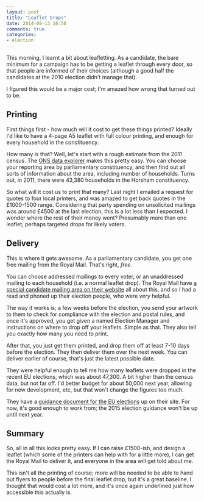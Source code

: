 ```yaml
---
layout: post
title: "Leaflet Drops"
date: 2014-08-13 16:50
comments: true
categories:
- election
---
```

This morning, I learnt a bit about leafletting. As a candidate, the bare minimum for a campaign has to be getting a leaflet through every door, so that people are informed of their choices (although a good half the candidates at the 2010 election didn't manage that).

I figured this would be a major cost; I'm amazed how wrong that turned out to be.

## Printing

First things first - how much will it cost to get these things printed? Ideally I'd like to have a 4-page A5 leaflet with full colour printing, and enough for every household in the constituency.

How many is that? Well, let's start with a rough estimate from the 2011 census. The [ONS data explorer](http://www.ons.gov.uk/ons/data/area-first/) makes this pretty easy. You can choose your reporting area by parliamentary constituency, and then find out all sorts of information about the area, including number of households. Turns out, in 2011, there were 43,380 households in the Horsham constituency.

So what will it cost us to print that many? Last night I emailed a request for quotes to four local printers, and was amazed to get back quotes in the £1000-1500 range. Considering that party spending on unsolicited mailings was around £4500 at the last election, this is a lot less than I expected. I wonder where the rest of their money went? Presumably more than one leaflet; perhaps targeted drops for likely voters.

## Delivery

This is where it gets awesome. As a parliamentary candidate, you get one free mailing from the Royal Mail. That's right, *free*.

You can choose addressed mailings to every voter, or an unaddressed mailing to each household (i.e. a normal leaflet drop). The Royal Mail have [a special candidate mailing area on their website](http://www.royalmail.com/specialist-services/candidate-mailing) all about this, and so I had a read and phoned up their election people, who were *very* helpful.

The way it works is; a few weeks before the election, you send your artwork to them to check for compliance with the election and postal rules, and once it's approved, you get given a named Election Manager and instructions on where to drop off your leaflets. Simple as that. They also tell you exactly how many you need to print.

After that, you just get them printed, and drop them off at least 7-10 days before the election. They then deliver them over the next week. You can deliver earlier of course, that's just the latest possible date.

They were helpful enough to tell me how many leaflets were dropped in the recent EU elections, which was about 47,300. A bit higher than the census data, but not far off. I'd better budget for about 50,000 next year, allowing for new development, etc, but that won't change the figures too much.

They have a [guidance document for the EU elections](http://www.royalmail.com/sites/default/files/CandidateMail_EuropeanElection_Brochure_Mar2014a.pdf) up on their site. For now, it's good enough to work from; the 2015 election guidance won't be up until next year.

## Summary

So, all in all this looks pretty easy. If I can raise £1500-ish, and design a leaflet (which some of the printers can help with for a little more), I can get the Royal Mail to deliver it, and everyone in the area will get told about me.

This isn't all the printing of course; more will be needed to be able to hand out flyers to people before the final leaflet drop, but it's a great baseline. I thought that would cost a lot more, and it's once again underlined just how accessible this actually is.